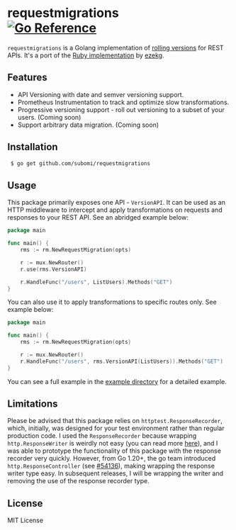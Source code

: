 # requestmigrations <br /> [![Go Reference](https://pkg.go.dev/badge/github.com/subomi/requestmigrations.svg)](https://pkg.go.dev/github.com/Subomi/requestmigrations)
`requestmigrations` is a Golang implementation of [rolling versions](https://stripe.com/blog/api-versioning) for REST APIs. It's a port of the [Ruby implementation](https://github.com/keygen-sh/request_migrations) by [ezekg](https://github.com/ezekg).

## Features
- API Versioning with date and semver versioning support.
- Prometheus Instrumentation to track and optimize slow transformations.
- Progressive versioning support - roll out versioning to a subset of your users. (Coming soon)
- Support arbitrary data migration. (Coming soon)

## Installation
```bash
 $ go get github.com/subomi/requestmigrations 
```

## Usage
This package primarily exposes one API - `VersionAPI`. It can be used as an HTTP middleware to intercept and apply transformations on requests and responses to your REST API. See an abridged example below:
```go 
package main

func main() {
    rms := rm.NewRequestMigration(opts)

    r := mux.NewRouter()
    r.use(rms.VersionAPI)

    r.HandleFunc("/users", ListUsers).Methods("GET")
}
```

You can also use it to apply transformations to specific routes only. See example below:
```go
package main

func main() {
    rms := rm.NewRequestMigration(opts)

    r := mux.NewRouter()
    r.HandleFunc("/users", rms.VersionAPI(ListUsers)).Methods("GET")
}
```

You can see a full example in the [example directory](https://github.com/subomi/requestmigrations/tree/main/example) for a detailed example.

## Limitations
Please be advised that this package relies on `httptest.ResponseRecorder`, which, initially, was designed for your test environment rather than regular production code. I used the `ResponseRecorder` because wrapping `http.ResponseWriter` is weirdly not easy (you can read more [here](https://github.com/felixge/httpsnoop#why-this-package-exists)), and I was able to prototype the functionality of this package with the response recorder very quickly. However, from Go 1.20+, the go team introduced `http.ResponseController` (see [#54136](https://github.com/golang/go/issues/54136)), making wrapping the response writer type easy. In subsequent releases, I will be wrapping the writer and removing the use of the response recorder type.

## License
MIT License
